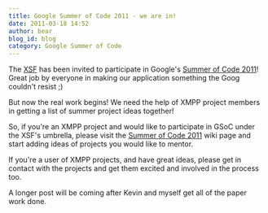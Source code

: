 ```yaml
---
title: Google Summer of Code 2011 - we are in!
date: 2011-03-18 14:52
author: bear
blog_id: blog
category: Google Summer of Code
---
```


The [XSF](http://xmpp.org/) has been invited to participate in Google's [Summer of Code 2011](http://code.google.com/soc/)! Great job by everyone in making our application something the Goog couldn't resist ;)

But now the real work begins! We need the help of XMPP project members in getting a list of summer project ideas together!

So, if you're an XMPP project and would like to participate in GSoC under the XSF's umbrella, please visit the [Summer of Code 2011](http://wiki.xmpp.org/web/Summer_of_Code_2011) wiki page and start adding ideas of projects you would like to mentor.

If you're a user of XMPP projects, and have great ideas, please get in contact with the projects and get them excited and involved in the   process too.

A longer post will be coming after Kevin and myself get all of the paper work done.
